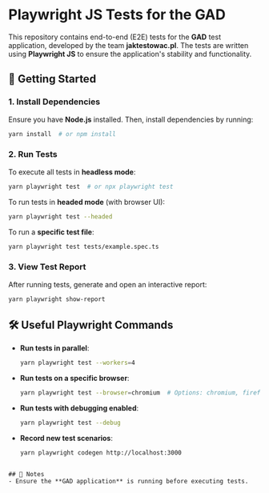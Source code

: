 # Playwright JS Tests for the GAD

This repository contains end-to-end (E2E) tests for the **GAD** test application, developed by the team **jaktestowac.pl**. The tests are written using **Playwright JS** to ensure the application's stability and functionality.

## 🚀 Getting Started

### 1. Install Dependencies
Ensure you have **Node.js** installed. Then, install dependencies by running:
```sh
yarn install  # or npm install
```

### 2. Run Tests
To execute all tests in **headless mode**:
```sh
yarn playwright test  # or npx playwright test
```

To run tests in **headed mode** (with browser UI):
```sh
yarn playwright test --headed
```

To run a **specific test file**:
```sh
yarn playwright test tests/example.spec.ts
```

### 3. View Test Report
After running tests, generate and open an interactive report:
```sh
yarn playwright show-report
```

## 🛠️ Useful Playwright Commands

- **Run tests in parallel**:
  ```sh
  yarn playwright test --workers=4
  ```
- **Run tests on a specific browser**:
  ```sh
  yarn playwright test --browser=chromium  # Options: chromium, firefox, webkit
  ```
- **Run tests with debugging enabled**:
  ```sh
  yarn playwright test --debug
  ```
- **Record new test scenarios**:
  ```sh
  yarn playwright codegen http://localhost:3000
  ```
```

## 📌 Notes
- Ensure the **GAD application** is running before executing tests.
